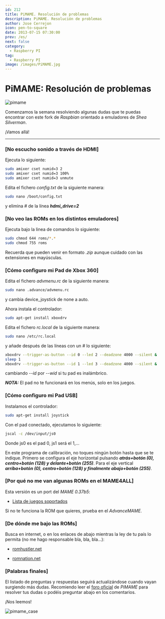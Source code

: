 ```yaml
---
id: 212
title: PiMAME. Resolución de problemas
description: PiMAME. Resolución de problemas
author: Jose Cerrejon
icon: pen-to-square
date: 2013-07-15 07:30:00
prev: /es/
next: false
category:
  - Raspberry PI
tag:
  - Raspberry PI
image: /images/PiMAME.jpg
---
```


# PiMAME: Resolución de problemas

![pimame](/images/PiMAME.jpg)

Comenzamos la semana resolviendo algunas dudas que te puedas encontrar con este fork de *Raspbian* orientado a emuladores de *Shea Silverman*. 

¡Vamos allá!

- - -
###  [No escucho sonido a través de HDMI]

Ejecuta lo siguiente:

```bash
sudo amixer cset numid=3 2
sudo amixer cset numid=3 100%
sudo amixer cset numid=3 unmute
```

Edita el fichero *config.txt* de la siguiente manera:

```bash
sudo nano /boot/config.txt 
```

y elimina # de la línea ***hdmi_drive=2***

###  [No veo las ROMs en los distintos emuladores]

Ejecuta bajo la linea de comandos lo siguiente:

```bash
sudo chmod 644 roms/*.*
sudo chmod 755 roms
```

Recuerda que pueden venir en formato *.zip* aunque cuidado con las extensiones en mayúsculas.

###  [Cómo configuro mi Pad de Xbox 360]

Edita el fichero *advmenu.rc* de la siguiente manera:

```bash
sudo nano .advance/advmenu.rc
```

y cambia device_joystick de none a auto.

Ahora instala el controlador:

```bash
sudo apt-get install xboxdrv
```

Edita el fichero *rc.local* de la siguiente manera:

```bash
sudo nano /etc/rc.local
```

y añade después de las líneas con un # lo siguiente:

```bash
xboxdrv --trigger-as-button --id 0 --led 2 --deadzone 4000 --silent &
sleep 1
xboxdrv --trigger-as-button --id 1 --led 3 --deadzone 4000 --silent &
```

cambiando *--id* por *--wid* si tu pad es inalámbrico.

***NOTA:*** El pad no te funcionará en los menús, solo en los juegos.

###  [Cómo configuro mi Pad USB]

Instalamos el controlador:

```bash
sudo apt-get install joystick
```

Con el pad conectado, ejecutamos lo siguiente:

```bash
jscal -c /dev/input/js0
```

Donde js0 es el pad 0, js1 será el 1,...

En este programa de calibración, no toques ningún botón hasta que se te indique. Primero se configura el eje horizontal pulsando ***atrás+botón (0), centro+botón (128) y delante+botón (255)***. Para el eje vertical ***arriba+botón (0), centro+botón (128) y finalmente abajo+botón (255)***.

###  [Por qué no me van algunas ROMs en el MAME4ALL]

Esta versión es un port del *MAME 0.37b5*:

* [Lista de juegos soportados](https://code.google.com/p/imame4all/wiki/GameList)

Si no te funciona la ROM que quieres, prueba en el *AdvanceMAME*.

###  [De dónde me bajo las ROMs]

Busca en internet, o en los enlaces de abajo mientras la ley de tu país lo permita (no me hago responsable bla, bla, bla…):

* [romhustler.net](http://romhustler.net/roms/mame)

* [romnation.net](http://www.romnation.net/srv/roms/mame103.html) 

###  [Palabras finales]

El listado de preguntas y respuestas seguirá actualizándose cuando vayan surgiendo más dudas. Recomiendo leer el [foro oficial](http://pimame.org/forum/) de *PiMAME* para resolver tus dudas o podéis preguntar abajo en los comentarios.

¡Nos leemos!

![pimame_case](/images/pimame_case.jpg)